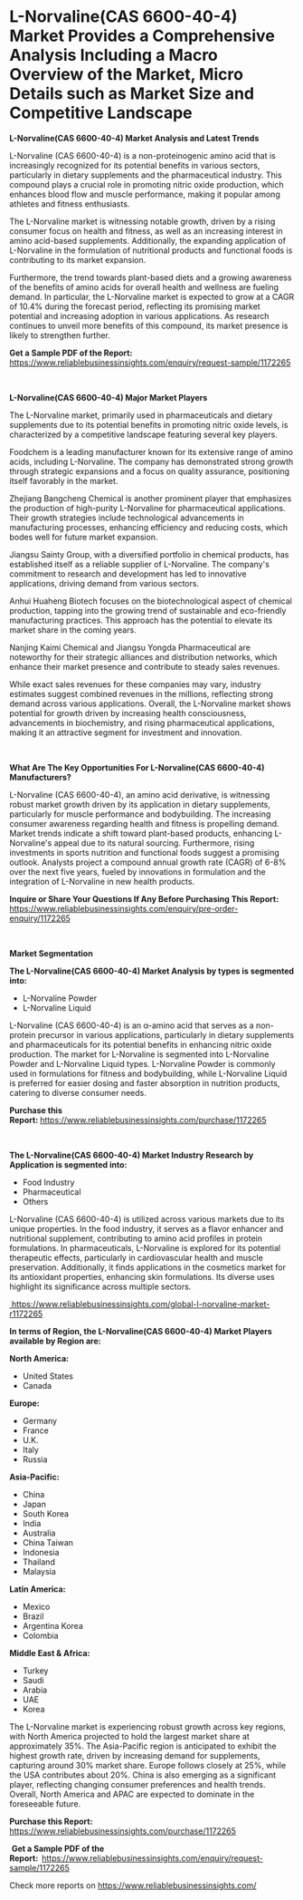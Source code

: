 <p><h1>L-Norvaline(CAS 6600-40-4) Market Provides a Comprehensive Analysis Including a Macro Overview of the Market, Micro Details such as Market Size and Competitive Landscape</h1></p><p><strong>L-Norvaline(CAS 6600-40-4) Market Analysis and Latest Trends</strong></p>
<p><p>L-Norvaline (CAS 6600-40-4) is a non-proteinogenic amino acid that is increasingly recognized for its potential benefits in various sectors, particularly in dietary supplements and the pharmaceutical industry. This compound plays a crucial role in promoting nitric oxide production, which enhances blood flow and muscle performance, making it popular among athletes and fitness enthusiasts.</p><p>The L-Norvaline market is witnessing notable growth, driven by a rising consumer focus on health and fitness, as well as an increasing interest in amino acid-based supplements. Additionally, the expanding application of L-Norvaline in the formulation of nutritional products and functional foods is contributing to its market expansion. </p><p>Furthermore, the trend towards plant-based diets and a growing awareness of the benefits of amino acids for overall health and wellness are fueling demand. In particular, the L-Norvaline market is expected to grow at a CAGR of 10.4% during the forecast period, reflecting its promising market potential and increasing adoption in various applications. As research continues to unveil more benefits of this compound, its market presence is likely to strengthen further.</p></p>
<p><strong>Get a Sample PDF of the Report:&nbsp;</strong> <a href="https://www.reliablebusinessinsights.com/enquiry/request-sample/1172265?utm_campaign=2301&utm_medium=2&utm_source=Github&utm_content=ia&utm_term=03042025&utm_id=l-norvalinecas-6600-40-4">https://www.reliablebusinessinsights.com/enquiry/request-sample/1172265</a></p>
<p>&nbsp;</p>
<p><strong>L-Norvaline(CAS 6600-40-4) Major Market Players</strong></p>
<p><p>The L-Norvaline market, primarily used in pharmaceuticals and dietary supplements due to its potential benefits in promoting nitric oxide levels, is characterized by a competitive landscape featuring several key players.</p><p>Foodchem is a leading manufacturer known for its extensive range of amino acids, including L-Norvaline. The company has demonstrated strong growth through strategic expansions and a focus on quality assurance, positioning itself favorably in the market. </p><p>Zhejiang Bangcheng Chemical is another prominent player that emphasizes the production of high-purity L-Norvaline for pharmaceutical applications. Their growth strategies include technological advancements in manufacturing processes, enhancing efficiency and reducing costs, which bodes well for future market expansion.</p><p>Jiangsu Sainty Group, with a diversified portfolio in chemical products, has established itself as a reliable supplier of L-Norvaline. The company's commitment to research and development has led to innovative applications, driving demand from various sectors.</p><p>Anhui Huaheng Biotech focuses on the biotechnological aspect of chemical production, tapping into the growing trend of sustainable and eco-friendly manufacturing practices. This approach has the potential to elevate its market share in the coming years.</p><p>Nanjing Kaimi Chemical and Jiangsu Yongda Pharmaceutical are noteworthy for their strategic alliances and distribution networks, which enhance their market presence and contribute to steady sales revenues.</p><p>While exact sales revenues for these companies may vary, industry estimates suggest combined revenues in the millions, reflecting strong demand across various applications. Overall, the L-Norvaline market shows potential for growth driven by increasing health consciousness, advancements in biochemistry, and rising pharmaceutical applications, making it an attractive segment for investment and innovation.</p></p>
<p>&nbsp;</p>
<p><strong>What Are The Key Opportunities For L-Norvaline(CAS 6600-40-4) Manufacturers?</strong></p>
<p><p>L-Norvaline (CAS 6600-40-4), an amino acid derivative, is witnessing robust market growth driven by its application in dietary supplements, particularly for muscle performance and bodybuilding. The increasing consumer awareness regarding health and fitness is propelling demand. Market trends indicate a shift toward plant-based products, enhancing L-Norvaline's appeal due to its natural sourcing. Furthermore, rising investments in sports nutrition and functional foods suggest a promising outlook. Analysts project a compound annual growth rate (CAGR) of 6-8% over the next five years, fueled by innovations in formulation and the integration of L-Norvaline in new health products.</p></p>
<p><strong>Inquire or Share Your Questions If Any Before Purchasing This Report:</strong> <a href="https://www.reliablebusinessinsights.com/enquiry/pre-order-enquiry/1172265?utm_campaign=2301&utm_medium=2&utm_source=Github&utm_content=ia&utm_term=03042025&utm_id=l-norvalinecas-6600-40-4">https://www.reliablebusinessinsights.com/enquiry/pre-order-enquiry/1172265</a></p>
<p>&nbsp;</p>
<p><strong>Market Segmentation</strong></p>
<p><strong>The L-Norvaline(CAS 6600-40-4) Market Analysis by types is segmented into:</strong></p>
<p><ul><li>L-Norvaline Powder</li><li>L-Norvaline Liquid</li></ul></p>
<p><p>L-Norvaline (CAS 6600-40-4) is an α-amino acid that serves as a non-protein precursor in various applications, particularly in dietary supplements and pharmaceuticals for its potential benefits in enhancing nitric oxide production. The market for L-Norvaline is segmented into L-Norvaline Powder and L-Norvaline Liquid types. L-Norvaline Powder is commonly used in formulations for fitness and bodybuilding, while L-Norvaline Liquid is preferred for easier dosing and faster absorption in nutrition products, catering to diverse consumer needs.</p></p>
<p><strong>Purchase this Report:&nbsp;</strong><a href="https://www.reliablebusinessinsights.com/purchase/1172265?utm_campaign=2301&utm_medium=2&utm_source=Github&utm_content=ia&utm_term=03042025&utm_id=l-norvalinecas-6600-40-4">https://www.reliablebusinessinsights.com/purchase/1172265</a></p>
<p>&nbsp;</p>
<p><strong>The L-Norvaline(CAS 6600-40-4) Market Industry Research by Application is segmented into:</strong></p>
<p><ul><li>Food Industry</li><li>Pharmaceutical</li><li>Others</li></ul></p>
<p><p>L-Norvaline (CAS 6600-40-4) is utilized across various markets due to its unique properties. In the food industry, it serves as a flavor enhancer and nutritional supplement, contributing to amino acid profiles in protein formulations. In pharmaceuticals, L-Norvaline is explored for its potential therapeutic effects, particularly in cardiovascular health and muscle preservation. Additionally, it finds applications in the cosmetics market for its antioxidant properties, enhancing skin formulations. Its diverse uses highlight its significance across multiple sectors.</p></p>
<p><a href="https://www.reliablebusinessinsights.com/global-l-norvaline-market-r1172265?utm_campaign=2301&utm_medium=2&utm_source=Github&utm_content=ia&utm_term=03042025&utm_id=l-norvalinecas-6600-40-4">&nbsp;https://www.reliablebusinessinsights.com/global-l-norvaline-market-r1172265</a></p>
<p><strong>In terms of Region, the L-Norvaline(CAS 6600-40-4) Market Players available by Region are:</strong></p>
<p>
    <p> <strong> North America: </strong>
        <ul>
            <li>United States</li>
            <li>Canada</li>
        </ul>
        </p> 
    <p> <strong> Europe: </strong>
        <ul>
            <li>Germany</li>
            <li>France</li>
            <li>U.K.</li>
            <li>Italy</li>
            <li>Russia</li>
        </ul>
        </p> 
    <p> <strong> Asia-Pacific: </strong>
        <ul>
            <li>China</li>
            <li>Japan</li>
            <li>South Korea</li>
            <li>India</li>
            <li>Australia</li>
            <li>China Taiwan</li>
            <li>Indonesia</li>
            <li>Thailand</li>
            <li>Malaysia</li>
        </ul>
        </p> 
    <p> <strong> Latin America: </strong>
        <ul>
            <li>Mexico</li>
            <li>Brazil</li>
            <li>Argentina Korea</li>
            <li>Colombia</li>
        </ul>
        </p> 
    <p> <strong> Middle East & Africa: </strong>
        <ul>
            <li>Turkey</li>
            <li>Saudi</li>
            <li>Arabia</li>
            <li>UAE</li>
            <li>Korea</li>
        </ul>
    </p>
    </p>
<p><p>The L-Norvaline market is experiencing robust growth across key regions, with North America projected to hold the largest market share at approximately 35%. The Asia-Pacific region is anticipated to exhibit the highest growth rate, driven by increasing demand for supplements, capturing around 30% market share. Europe follows closely at 25%, while the USA contributes about 20%. China is also emerging as a significant player, reflecting changing consumer preferences and health trends. Overall, North America and APAC are expected to dominate in the foreseeable future.</p></p>
<p><strong>Purchase this Report: </strong><a href="https://www.reliablebusinessinsights.com/purchase/1172265?utm_campaign=2301&utm_medium=2&utm_source=Github&utm_content=ia&utm_term=03042025&utm_id=l-norvalinecas-6600-40-4">https://www.reliablebusinessinsights.com/purchase/1172265</a></p>
<p>&nbsp;<strong>Get a Sample PDF of the Report:&nbsp;&nbsp;</strong><a href="https://www.reliablebusinessinsights.com/enquiry/request-sample/1172265?utm_campaign=2301&utm_medium=2&utm_source=Github&utm_content=ia&utm_term=03042025&utm_id=l-norvalinecas-6600-40-4">https://www.reliablebusinessinsights.com/enquiry/request-sample/1172265</a></p>
<p><strong></strong></p>
<p>Check more reports on <a href="https://www.reliablebusinessinsights.com/?utm_campaign=2301&utm_medium=2&utm_source=Github&utm_content=ia&utm_term=03042025&utm_id=l-norvalinecas-6600-40-4">https://www.reliablebusinessinsights.com/</a></p>